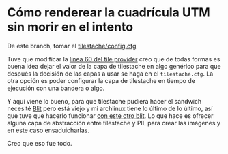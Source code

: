 # Cómo renderear la cuadrícula UTM sin morir en el intento

De este branch, tomar el [tilestache/config.cfg](https://github.com/categulario/makemap/blob/master/tilestache/tilestache-mapbox.cfg)

Tuve que modificar la [línea 60 del tile provider](https://github.com/categulario/makemap/blob/feature/use-tilestache-layers/tile_provider.py#L60) creo que de todas formas es buena idea dejar el valor de la capa de tilestache en algo genérico para que después la decisión de las capas a usar se haga en el `tilestache.cfg`. La otra opción es poder configurar la capa de tilestache en tiempo de ejecución con una bandera o algo.

Y aquí viene lo bueno, para que tilestache pudiera hacer el sandwich necesité [Blit](http://github.com/migurski/Blit) pero está viejo y mi archlinux tiene lo último de lo último, así que tuve que hacerlo funcionar [con este otro blit](https://github.com/migurski/Blit/pull/2/files). Lo que hace es ofrecer alguna capa de abstracción entre tilestache y PIL para crear las imágenes y en este caso ensaduicharlas.

Creo que eso fue todo.
